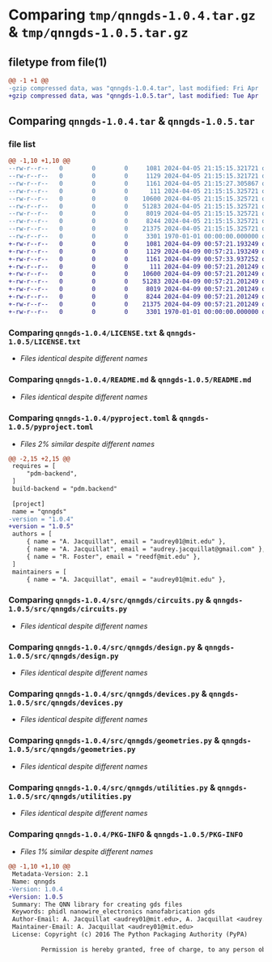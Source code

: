 # Comparing `tmp/qnngds-1.0.4.tar.gz` & `tmp/qnngds-1.0.5.tar.gz`

## filetype from file(1)

```diff
@@ -1 +1 @@
-gzip compressed data, was "qnngds-1.0.4.tar", last modified: Fri Apr  5 21:15:27 2024, max compression
+gzip compressed data, was "qnngds-1.0.5.tar", last modified: Tue Apr  9 00:57:33 2024, max compression
```

## Comparing `qnngds-1.0.4.tar` & `qnngds-1.0.5.tar`

### file list

```diff
@@ -1,10 +1,10 @@
--rw-r--r--   0        0        0     1081 2024-04-05 21:15:15.321721 qnngds-1.0.4/LICENSE.txt
--rw-r--r--   0        0        0     1129 2024-04-05 21:15:15.321721 qnngds-1.0.4/README.md
--rw-r--r--   0        0        0     1161 2024-04-05 21:15:27.305867 qnngds-1.0.4/pyproject.toml
--rw-r--r--   0        0        0      111 2024-04-05 21:15:15.325721 qnngds-1.0.4/src/qnngds/__init__.py
--rw-r--r--   0        0        0    10600 2024-04-05 21:15:15.325721 qnngds-1.0.4/src/qnngds/circuits.py
--rw-r--r--   0        0        0    51283 2024-04-05 21:15:15.325721 qnngds-1.0.4/src/qnngds/design.py
--rw-r--r--   0        0        0     8019 2024-04-05 21:15:15.325721 qnngds-1.0.4/src/qnngds/devices.py
--rw-r--r--   0        0        0     8244 2024-04-05 21:15:15.325721 qnngds-1.0.4/src/qnngds/geometries.py
--rw-r--r--   0        0        0    21375 2024-04-05 21:15:15.325721 qnngds-1.0.4/src/qnngds/utilities.py
--rw-r--r--   0        0        0     3301 1970-01-01 00:00:00.000000 qnngds-1.0.4/PKG-INFO
+-rw-r--r--   0        0        0     1081 2024-04-09 00:57:21.193249 qnngds-1.0.5/LICENSE.txt
+-rw-r--r--   0        0        0     1129 2024-04-09 00:57:21.193249 qnngds-1.0.5/README.md
+-rw-r--r--   0        0        0     1161 2024-04-09 00:57:33.937252 qnngds-1.0.5/pyproject.toml
+-rw-r--r--   0        0        0      111 2024-04-09 00:57:21.201249 qnngds-1.0.5/src/qnngds/__init__.py
+-rw-r--r--   0        0        0    10600 2024-04-09 00:57:21.201249 qnngds-1.0.5/src/qnngds/circuits.py
+-rw-r--r--   0        0        0    51283 2024-04-09 00:57:21.201249 qnngds-1.0.5/src/qnngds/design.py
+-rw-r--r--   0        0        0     8019 2024-04-09 00:57:21.201249 qnngds-1.0.5/src/qnngds/devices.py
+-rw-r--r--   0        0        0     8244 2024-04-09 00:57:21.201249 qnngds-1.0.5/src/qnngds/geometries.py
+-rw-r--r--   0        0        0    21375 2024-04-09 00:57:21.201249 qnngds-1.0.5/src/qnngds/utilities.py
+-rw-r--r--   0        0        0     3301 1970-01-01 00:00:00.000000 qnngds-1.0.5/PKG-INFO
```

### Comparing `qnngds-1.0.4/LICENSE.txt` & `qnngds-1.0.5/LICENSE.txt`

 * *Files identical despite different names*

### Comparing `qnngds-1.0.4/README.md` & `qnngds-1.0.5/README.md`

 * *Files identical despite different names*

### Comparing `qnngds-1.0.4/pyproject.toml` & `qnngds-1.0.5/pyproject.toml`

 * *Files 2% similar despite different names*

```diff
@@ -2,15 +2,15 @@
 requires = [
     "pdm-backend",
 ]
 build-backend = "pdm.backend"
 
 [project]
 name = "qnngds"
-version = "1.0.4"
+version = "1.0.5"
 authors = [
     { name = "A. Jacquillat", email = "audrey01@mit.edu" },
     { name = "A. Jacquillat", email = "audrey.jacquillat@gmail.com" },
     { name = "R. Foster", email = "reedf@mit.edu" },
 ]
 maintainers = [
     { name = "A. Jacquillat", email = "audrey01@mit.edu" },
```

### Comparing `qnngds-1.0.4/src/qnngds/circuits.py` & `qnngds-1.0.5/src/qnngds/circuits.py`

 * *Files identical despite different names*

### Comparing `qnngds-1.0.4/src/qnngds/design.py` & `qnngds-1.0.5/src/qnngds/design.py`

 * *Files identical despite different names*

### Comparing `qnngds-1.0.4/src/qnngds/devices.py` & `qnngds-1.0.5/src/qnngds/devices.py`

 * *Files identical despite different names*

### Comparing `qnngds-1.0.4/src/qnngds/geometries.py` & `qnngds-1.0.5/src/qnngds/geometries.py`

 * *Files identical despite different names*

### Comparing `qnngds-1.0.4/src/qnngds/utilities.py` & `qnngds-1.0.5/src/qnngds/utilities.py`

 * *Files identical despite different names*

### Comparing `qnngds-1.0.4/PKG-INFO` & `qnngds-1.0.5/PKG-INFO`

 * *Files 1% similar despite different names*

```diff
@@ -1,10 +1,10 @@
 Metadata-Version: 2.1
 Name: qnngds
-Version: 1.0.4
+Version: 1.0.5
 Summary: The QNN library for creating gds files
 Keywords: phidl nanowire_electronics nanofabrication gds
 Author-Email: A. Jacquillat <audrey01@mit.edu>, A. Jacquillat <audrey.jacquillat@gmail.com>, R. Foster <reedf@mit.edu>
 Maintainer-Email: A. Jacquillat <audrey01@mit.edu>
 License: Copyright (c) 2016 The Python Packaging Authority (PyPA)
         
         Permission is hereby granted, free of charge, to any person obtaining a copy of
```

